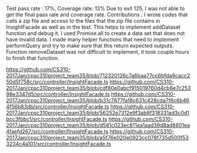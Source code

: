 Test pass rate : 17%, Coverage rate: 13%
Due to exit 125, I was not able to get the final pass rate and coverage rate.
Contributions : I wrote codes that calls a zip file and access to the files that the zip file contains in InsightFacade
                as well as in the test. This helps to implement addDataset function and debug it. I used Promise.all to
                create a data set that does not have invalid data. I made many helper functions that need to implement
                performQuery and try to make sure that this return expected outputs. Function removeDataset was not
                difficult to implement, it took couple hours to finish that function.

https://github.com/CS310-2017Jan/cpsc310project_team35/blob/712320126c7a6baa77cc6bfda9cacc250d5f758c/src/controller/InsightFacade.ts
https://github.com/CS310-2017Jan/cpsc310project_team35/blob/cdf80e0abcf915019760d4cb6e7c25398e3347d5/src/controller/InsightFacade.ts
https://github.com/CS310-2017Jan/cpsc310project_team35/blob/b31c7877fa18c631c428cda7f6c6b464f56b83db/src/controller/InsightFacade.ts
https://github.com/CS310-2017Jan/cpsc310project_team35/blob/56252e7312e9f3ab8f318331ad3c0d1bcc3fbbc1/src/controller/InsightFacade.ts
https://github.com/CS310-2017Jan/cpsc310project_team35/blob/d581c023ec811ea1aad39d8ad8801ea4faefd267/src/controller/IInsightFacade.ts
https://github.com/CS310-2017Jan/cpsc310project_team35/blob/a5f76e020e0923cc078f735d500f533234c4a101/src/controller/InsightFacade.ts